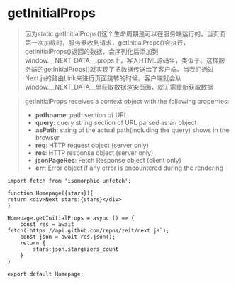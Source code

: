 # getInitialProps
> 因为static getInitialProps()这个生命周期是可以在服务端运行的，当页面第一次加载时，服务器收到请求，getInitialProps()会执行，getInitialProps()返回的数据，会序列化后添加到 window.\_\_NEXT_DATA__.props上，写入HTML源码里，类似于。这样服务端的getInitialProps()就实现了把数据传送给了客户端。当我们通过Next.js的路由Link来进行页面跳转的时候，客户端就会从window.__NEXT_DATA__里获取数据渲染页面，就无需重新获取数据

> getInitialProps receives a context object with the following properties:
> - **pathname**: path section of URL
> - **query**: query string section of URL parsed as an object
> - **asPath**: string of the actual path(including the query) shows in the browser
> - **req**: HTTP request object (server only)
> - **res**: HTTP response object (server only)
> - **jsonPageRes**: Fetch Response object (client only)
> - **err**: Error object if any error is encountered during the rendering

```
import fetch from 'isomorphic-unfetch';

function Homepage({stars}){
return <div>Next stars:{stars}</div>
}

Homepage.getInitialProps = async () => {
    const res = await fetch(`https://api.github.com/repos/zeit/next.js`);
    const json = await res.json();
    return {
        stars:json.stargazers_count
    }
}

export default Homepage;
```
